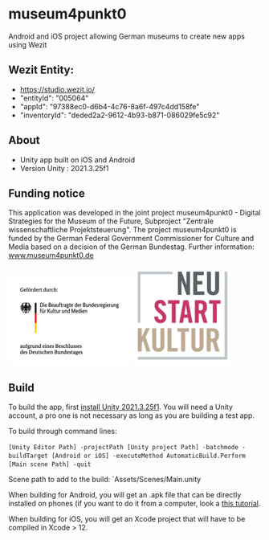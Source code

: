 # museum4punkt0
Android and iOS project allowing German museums to create new apps using Wezit

## Wezit Entity:
* https://studio.wezit.io/
* "entityId": "005064"
* "appId": "97388ec0-d6b4-4c76-8a6f-497c4dd158fe"
* "inventoryId": "deded2a2-9612-4b93-b871-086029fe5c92"

## About

* Unity app built on iOS and Android
* Version Unity : 2021.3.25f1

## Funding notice
This application was developed in the joint project museum4punkt0 - Digital Strategies for the Museum of the Future,
Subproject "Zentrale wissenschaftliche Projektsteuerung". The project museum4punkt0 is funded by the German Federal Government Commissioner for Culture
and Media based on a decision of the German Bundestag. Further information:
www.museum4punkt0.de

![alt text](https://github.com/museum4punkt0/media_storage/blob/2c46af6cb625a2560f39b01ecb8c4c360733811c/BKM_Fz_2017_Web_de.gif) ![alt text](https://github.com/museum4punkt0/media_storage/blob/e87f37973c3d91e2762d74d51bed81de5026e06e/BKM_Neustart_Kultur_Wortmarke_pos_RGB_RZ_web.jpg)

## Build

To build the app, first [install Unity 2021.3.25f1](https://unity.com/releases/editor/whats-new/2021.3.25). You will need a Unity account, a pro one is not necessary as long as you are building a test app.

To build through command lines:

`[Unity Editor Path] -projectPath [Unity project Path] -batchmode -buildTarget [Android or iOS] -executeMethod AutomaticBuild.Perform [Main scene Path] -quit`

Scene path to add to the build:
`Assets/Scenes/Main.unity

When building for Android, you will get an .apk file that can be directly installed on phones (if you want to do it from a computer, look a [this tutorial](https://www.makeuseof.com/install-apps-via-adb-android/).

When building for iOS, you will get an Xcode project that will have to be compiled in Xcode > 12.
